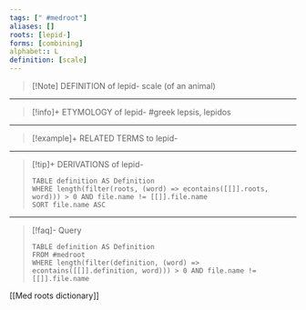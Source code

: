 ```yaml
---
tags: [" #medroot"]
aliases: []
roots: [lepid-]
forms: [combining]
alphabet:: L
definition: [scale]
---
```

>[!Note] DEFINITION of lepid-
>scale (of an animal)
_____
>[!info]+ ETYMOLOGY of lepid-
>#greek lepsis, lepidos
_____
>[!example]+ RELATED TERMS to lepid-
>
_____
>[!tip]+ DERIVATIONS of lepid-
>```dataview
>TABLE definition AS Definition 
>WHERE length(filter(roots, (word) => econtains([[]].roots, word))) > 0 AND file.name != [[]].file.name
>SORT file.name ASC
>```
___
>[!faq]- Query
>```dataview
>TABLE definition AS Definition
>FROM #medroot
>WHERE length(filter(definition, (word) => econtains([[]].definition, word))) > 0 AND file.name != [[]].file.name
>```

[[Med roots dictionary]]